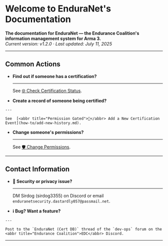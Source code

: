 # Welcome to EnduraNet's Documentation


**The documentation for EnduraNet — the Endurance Coalition's information management system for Arma 3.**<br/>
*Current version: v1.2.0 · Last updated: July 11, 2025*



---
## Common Actions

<div class="grid cards" markdown>

-   __Find out if someone has a certification?__

    ---

    See [<abbr title="Anyone Can Do This">🌐</abbr> Check Certification Status](how-to/check-cert-status.md).

-    __Create a record of someone being certified?__

    ---

    See  [<abbr title="Permission Gated">🔑</abbr> Add a New Certification Event](how-to/add-new-history.md).

-   __Change someone's permissions?__

    ---

    See [<abbr title="Administrator Only">🛡️</abbr> Change Permissions](how-to/change-perms.md).

</div>

---
## Contact Information

<div class="grid cards" markdown>

-   __🚨 Security or privacy issue?__

    ---

    DM Sirdog (sirdog3355) on Discord or email `enduranetsecurity.dastardly057@passmail.net`.

-    __ℹ️ Bug? Want a feature?__

    ---

    Post to the `EnduraNet (Cert DB)` thread of the `dev-ops` forum on the <abbr title="Endurance Coalition">EDC</abbr> Discord.


</div>

---